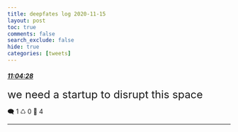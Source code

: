 ```yaml
---
title: deepfates log 2020-11-15
layout: post
toc: true
comments: false
search_exclude: false
hide: true
categories: [tweets]
---
```



#### <a href = "https://twitter.com/deepfates/status/1328036156630568960">*11:04:28*</a>

<font size="5">we need a startup to disrupt this space</font>



🗨️ 1 ♺ 0 🤍  4   

---
    
            

